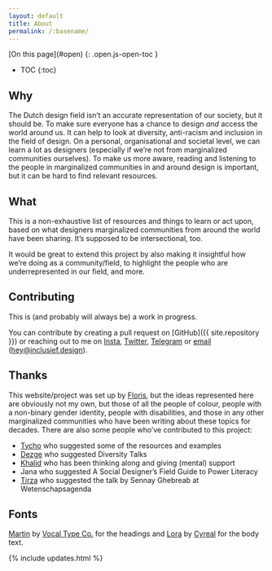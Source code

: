 ```yaml
---
layout: default
title: About
permalink: /:basename/
---
```


<nav class="toc js-toc">
[On this page](#open)
{: .open.js-open-toc }

* TOC
{:toc}
</nav>

<main class="page" id="site-content">

## Why

The Dutch design field isn’t an accurate representation of our society, but it should be. To make sure everyone has a chance to design _and_ access the world around us. It can help to look at diversity, anti-racism and inclusion in the field of design. On a personal, organisational and societal level, we can learn a lot as designers (especially if we’re not from marginalized communities ourselves). To make us more aware, reading and listening to the people in marginalized communities in and around design is important, but it can be hard to find relevant resources.

## What

This is a non-exhaustive list of resources and things to learn or act upon, based on what designers marginalized communities from around the world have been sharing. It’s supposed to be intersectional, too.

It would be great to extend this project by also making it insightful how we’re doing as a community/field, to highlight the people who are underrepresented in our field, and more.

## Contributing

This is (and probably will always be) a work in progress.

You can contribute by creating a pull request on [GitHub]({{ site.repository }}) or reaching out to me on [Insta](https://www.instagram.com/fmjansennl/), [Twitter](https://twitter.com/fmjansen), [Telegram](https://telegram.me/fmjansen) or [email](mailto:hey@inclusief.design) (hey@inclusief.design).

## Thanks

This website/project was set up by [Floris](https://fmjansen.com), but the ideas represented here are obviously not my own, but those of all the people of colour, people with a non-binary gender identity, people with disabilities, and those in any other marginalized communities who have been writing about these topics for decades. There are also some people who’ve contributed to this project:
- [Tycho](https://twitter.com/tychografie) who suggested some of the resources and examples
- [Dezge](https://twitter.com/Deszie_) who suggested Diversity Talks
- [Khalid](https://www.instagram.com/khachel/) who has been thinking along and giving (mental) support
- Jana who suggested A Social Designer’s Field Guide to Power Literacy
- [Tirza](https://www.linkedin.com/in/tirza-izelaar-4a4571113/) who suggested the talk by Sennay Ghebreab at Wetenschapsagenda

## Fonts

[Martin](https://www.vocaltype.co/history-of/martin) by [Vocal Type Co.](https://www.vocaltype.co/story-of) for the headings and [Lora](https://fonts.google.com/specimen/Lora?category=Serif&preview.size=18&preview.text_type=paragraph) by [Cyreal](http://www.cyreal.org/) for the body text.

{% include updates.html %}

</main>

